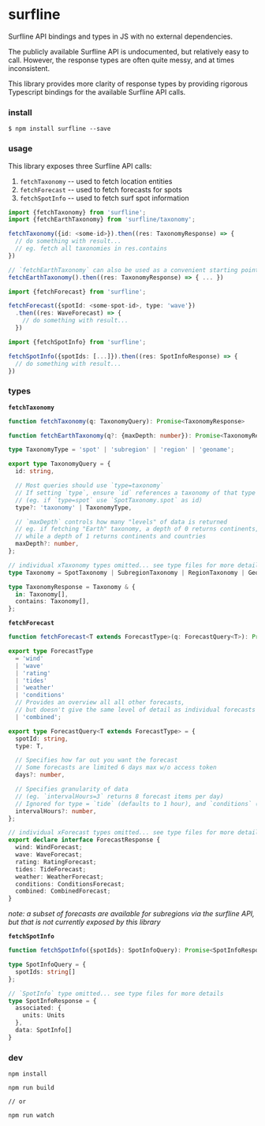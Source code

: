 # surfline

Surfline API bindings and types in JS with no external dependencies.

The publicly available Surfline API is undocumented, but relatively easy to call. However, the response types are often quite messy, and at times inconsistent. 

This library provides more clarity of response types by providing rigorous Typescript bindings for the available Surfline API calls. 

### install

```
$ npm install surfline --save
```

### usage

This library exposes three Surfline API calls: 
1. `fetchTaxonomy` -- used to fetch location entities
2. `fetchForecast` -- used to fetch forecasts for spots
3. `fetchSpotInfo` -- used to fetch surf spot information

```ts
import {fetchTaxonomy} from 'surfline';
import {fetchEarthTaxonomy} from 'surfline/taxonomy';

fetchTaxonomy({id: <some-id>}).then((res: TaxonomyResponse) => {
  // do something with result...
  // eg. fetch all taxonomies in res.contains
})

// `fetchEarthTaxonomy` can also be used as a convenient starting point
fetchEarthTaxonomy().then((res: TaxonomyResponse) => { ... })
```

```ts
import {fetchForecast} from 'surfline';

fetchForecast({spotId: <some-spot-id>, type: 'wave'})
  .then((res: WaveForecast) => {
    // do something with result...
  })
```

```ts
import {fetchSpotInfo} from 'surfline';

fetchSpotInfo({spotIds: [...]}).then((res: SpotInfoResponse) => {
  // do something with result...
})
```

### types

**`fetchTaxonomy`**

```ts
function fetchTaxonomy(q: TaxonomyQuery): Promise<TaxonomyResponse>

function fetchEarthTaxonomy(q?: {maxDepth: number}): Promise<TaxonomyResponse>

type TaxonomyType = 'spot' | 'subregion' | 'region' | 'geoname';

export type TaxonomyQuery = {
  id: string,

  // Most queries should use `type=taxonomy`
  // If setting `type`, ensure `id` references a taxonomy of that type 
  // (eg. if `type=spot` use `SpotTaxonomy.spot` as id)
  type?: 'taxonomy' | TaxonomyType,

  // `maxDepth` controls how many "levels" of data is returned 
  // eg. if fetching "Earth" taxonomy, a depth of 0 returns continents, 
  // while a depth of 1 returns continents and countries
  maxDepth?: number,
};

// individual xTaxonomy types omitted... see type files for more details
type Taxonomy = SpotTaxonomy | SubregionTaxonomy | RegionTaxonomy | GeonameTaxonomy;

type TaxonomyResponse = Taxonomy & {
  in: Taxonomy[],
  contains: Taxonomy[],
};
```

**`fetchForecast`**

```ts
function fetchForecast<T extends ForecastType>(q: ForecastQuery<T>): Promise<ForecastResponse[T]>

export type ForecastType 
  = 'wind' 
  | 'wave' 
  | 'rating' 
  | 'tides' 
  | 'weather' 
  | 'conditions' 
  // Provides an overview all all other forecasts, 
  // but doesn't give the same level of detail as individual forecasts
  | 'combined';

export type ForecastQuery<T extends ForecastType> = {
  spotId: string,
  type: T,

  // Specifies how far out you want the forecast
  // Some forecasts are limited 6 days max w/o access token
  days?: number,

  // Specifies granularity of data
  // (eg. `intervalHours=3` returns 8 forecast items per day)
  // Ignored for type = `tide` (defaults to 1 hour), and `conditions` (defaults to 12 hours)
  intervalHours?: number,
};

// individual xForecast types omitted... see type files for more details
export declare interface ForecastResponse {
  wind: WindForecast;
  wave: WaveForecast;
  rating: RatingForecast;
  tides: TideForecast;
  weather: WeatherForecast;
  conditions: ConditionsForecast;
  combined: CombinedForecast;
}
```
_note: a subset of forecasts are available for subregions via the surfline API, but that is not currently exposed by this library_

**`fetchSpotInfo`**

```ts
function fetchSpotInfo({spotIds}: SpotInfoQuery): Promise<SpotInfoResponse>

type SpotInfoQuery = {
  spotIds: string[]
};

// `SpotInfo` type omitted... see type files for more details
type SpotInfoResponse = {
  associated: {
    units: Units
  },
  data: SpotInfo[]
}
```

### dev

```
npm install
```

```
npm run build

// or

npm run watch
```
